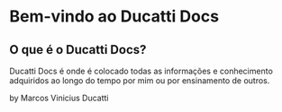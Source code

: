 # Bem-vindo ao Ducatti Docs

## O que é o Ducatti Docs?

Ducatti Docs é onde é colocado todas as informações e conhecimento adquiridos ao longo do tempo por mim ou por ensinamento de outros.

by Marcos Vinicius Ducatti



